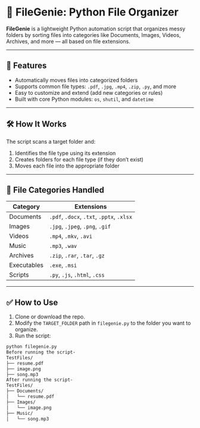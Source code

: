 # 📁 FileGenie: Python File Organizer

**FileGenie** is a lightweight Python automation script that organizes messy folders by sorting files into categories like Documents, Images, Videos, Archives, and more — all based on file extensions.

---

## 🚀 Features

- Automatically moves files into categorized folders
- Supports common file types: `.pdf`, `.jpg`, `.mp4`, `.zip`, `.py`, and more
- Easy to customize and extend (add new categories or rules)
- Built with core Python modules: `os`, `shutil`, and `datetime`

---

## 🛠️ How It Works

The script scans a target folder and:
1. Identifies the file type using its extension
2. Creates folders for each file type (if they don’t exist)
3. Moves each file into the appropriate folder

---

## 📂 File Categories Handled

| Category     | Extensions                           |
|--------------|---------------------------------------|
| Documents    | `.pdf`, `.docx`, `.txt`, `.pptx`, `.xlsx` |
| Images       | `.jpg`, `.jpeg`, `.png`, `.gif`       |
| Videos       | `.mp4`, `.mkv`, `.avi`                |
| Music        | `.mp3`, `.wav`                        |
| Archives     | `.zip`, `.rar`, `.tar`, `.gz`         |
| Executables  | `.exe`, `.msi`                        |
| Scripts      | `.py`, `.js`, `.html`, `.css`         |

---

## ✅ How to Use

1. Clone or download the repo.
2. Modify the `TARGET_FOLDER` path in `filegenie.py` to the folder you want to organize.
3. Run the script:

```bash
python filegenie.py
Before running the script-
TestFiles/
├── resume.pdf
├── image.png
├── song.mp3
After running the script-
TestFiles/
├── Documents/
│   └── resume.pdf
├── Images/
│   └── image.png
├── Music/
│   └── song.mp3
